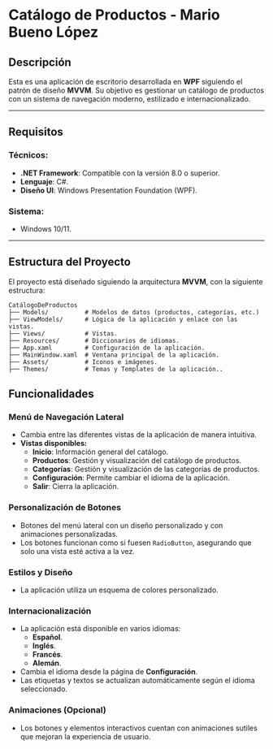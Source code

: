 # Catálogo de Productos - Mario Bueno López

## Descripción
Esta es una aplicación de escritorio desarrollada en **WPF** siguiendo el patrón de diseño **MVVM**. Su objetivo es gestionar un catálogo de productos con un sistema de navegación moderno, estilizado e internacionalizado.

---

## Requisitos
### Técnicos:
- **.NET Framework**: Compatible con la versión 8.0 o superior.
- **Lenguaje**: C#.
- **Diseño UI**: Windows Presentation Foundation (WPF).

### Sistema:
- Windows 10/11.

---

## Estructura del Proyecto
El proyecto está diseñado siguiendo la arquitectura **MVVM**, con la siguiente estructura:

```plaintext
CatálogoDeProductos
├── Models/          # Modelos de datos (productos, categorías, etc.)
├── ViewModels/      # Lógica de la aplicación y enlace con las vistas.
├── Views/           # Vistas.
├── Resources/       # Diccionarios de idiomas.
├── App.xaml         # Configuración de la aplicación.
├── MainWindow.xaml  # Ventana principal de la aplicación.
├── Assets/          # Iconos e imágenes.
├── Themes/          # Temas y Templates de la aplicación..
```

## Funcionalidades

### Menú de Navegación Lateral
- Cambia entre las diferentes vistas de la aplicación de manera intuitiva.
- **Vistas disponibles:**
  - **Inicio**: Información general del catálogo.
  - **Productos**: Gestión y visualización del catálogo de productos.
  - **Categorías**: Gestión y visualización de las categorías de productos.
  - **Configuración**: Permite cambiar el idioma de la aplicación.
  - **Salir**: Cierra la aplicación.

### Personalización de Botones
- Botones del menú lateral con un diseño personalizado y con animaciones personalizadas.
- Los botones funcionan como si fuesen `RadioButton`, asegurando que solo una vista esté activa a la vez.

### Estilos y Diseño
- La aplicación utiliza un esquema de colores personalizado.

### Internacionalización
- La aplicación está disponible en varios idiomas:
  - **Español**.
  - **Inglés**.
  - **Francés**.
  - **Alemán**.
- Cambia el idioma desde la página de **Configuración**.
- Las etiquetas y textos se actualizan automáticamente según el idioma seleccionado.

### Animaciones (Opcional)
- Los botones y elementos interactivos cuentan con animaciones sutiles que mejoran la experiencia de usuario.
